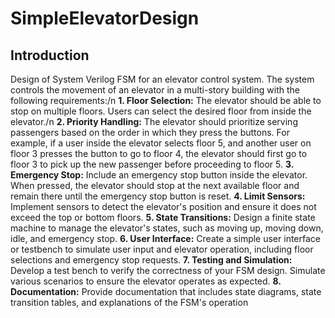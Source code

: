 # SimpleElevatorDesign

## Introduction 

Design of System Verilog FSM for an elevator control system. The system controls the movement of an elevator in a multi-story
building with the following requirements:/n
**1. Floor Selection:** The elevator should be able to stop on multiple floors. Users can select the desired floor from inside the elevator./n
**2. Priority Handling:** The elevator should prioritize serving passengers based on the order in which they press the buttons. For example,
if a user inside the elevator selects floor 5, and another user on floor 3 presses the button to go to floor 4, the elevator should first go to
floor 3 to pick up the new passenger before proceeding to floor 5.
**3. Emergency Stop:** Include an emergency stop button inside the elevator. When pressed, the elevator should stop at the next available
floor and remain there until the emergency stop button is reset.
**4. Limit Sensors:** Implement sensors to detect the elevator's position and ensure it does not exceed the top or bottom floors.
**5. State Transitions:** Design a finite state machine to manage the elevator's states, such as moving up, moving down, idle, and
emergency stop.
**6. User Interface:** Create a simple user interface or testbench to simulate user input and elevator operation, including floor selections
and emergency stop requests.
**7. Testing and Simulation:** Develop a test bench to verify the correctness of your FSM design. Simulate various scenarios to ensure
the elevator operates as expected.
**8. Documentation:** Provide documentation that includes state diagrams, state transition tables, and explanations of the FSM's operation
